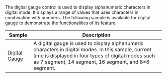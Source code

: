 The digital gauge control is used to display alphanumeric characters in digital mode. It displays a range of values that uses characters in combination with numbers.
The following sample is available for digital gauge to demonstrate the functionalities of its feature.

| Sample | Description |
| ------ | ----------- |
| [Digital Gauge](DigitalGauge/Samples)| A digital gauge is used to display alphanumeric characters in digital modes. In this sample, current time is displayed in four types of digital modes such as 7 segment, 14 segment, 16 segment, and 8*8 segment. |

